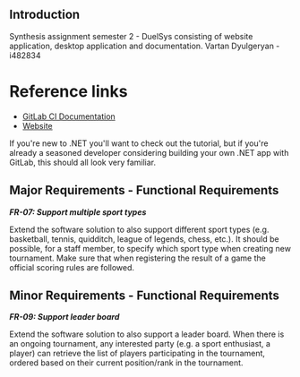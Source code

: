 ## Introduction

Synthesis assignment semester 2 - DuelSys consisting of website application, desktop application and documentation.
Vartan Dyulgeryan - i482834

# Reference links

- [GitLab CI Documentation](https://docs.gitlab.com/ee/ci/)
- [Website](https://i482834.luna.fhict.nl)

If you're new to .NET you'll want to check out the tutorial, but if you're
already a seasoned developer considering building your own .NET app with GitLab,
this should all look very familiar.

## Major Requirements - Functional Requirements

_**FR-07: Support multiple sport types**_

Extend the software solution to also support different sport types (e.g. basketball, tennis, 
quidditch, league of legends, chess, etc.). It should be possible, for a staff member, to 
specify which sport type when creating new tournament. Make sure that when registering 
the result of a game the official scoring rules are followed. 

## Minor Requirements - Functional Requirements

_**FR-09: Support leader board**_

Extend the software solution to also support a leader board. When there is an ongoing 
tournament, any interested party (e.g. a sport enthusiast, a player) can retrieve the list of 
players participating in the tournament, ordered based on their current position/rank in the 
tournament.  
